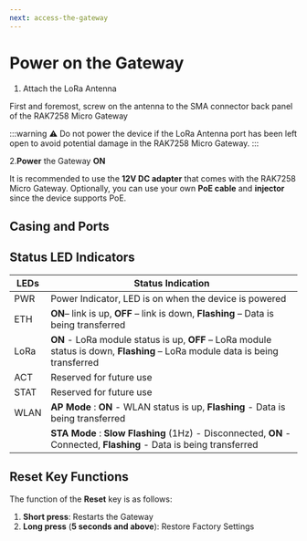 ```yaml
---
next: access-the-gateway
---
```


# Power on the Gateway

1. Attach the LoRa Antenna

First and foremost, screw on the antenna to the SMA connector back panel of the RAK7258 Micro Gateway

:::warning
:warning: Do not power the device if the LoRa Antenna port has been left open to avoid potential damage in the RAK7258 Micro Gateway.
:::

2.**Power** the Gateway **ON**

It is recommended to use the **12V DC adapter** that comes with the RAK7258 Micro Gateway. Optionally, you can use your own **PoE cable** and **injector** since the device supports PoE.

## Casing and Ports 

<rk-img
  src="/assets/images/quick-start-guide/rak7258/2.quickstart/rak7258-back-panel.png"
  width="75%"
  figure-number="1"
  caption="RAK7258 Micro Gateway Back Panel"
/>

## Status LED Indicators

| LEDs | Status Indication | 
| ---- | ---- | 
| PWR | Power Indicator, LED is on when the device is powered | 
| ETH | **ON**– link is up, **OFF** – link is down, **Flashing** – Data is being transferred | 
| LoRa | **ON** - LoRa module status is up, **OFF** – LoRa module status is down, **Flashing** – LoRa module data is being transferred | 
| ACT | Reserved for future use | 
| STAT | Reserved for future use | 
| WLAN | **AP Mode** : **ON** - WLAN status is up, **Flashing** - Data is being transferred | 
|  | **STA Mode** : **Slow Flashing** (1Hz) - Disconnected, **ON** - Connected, **Flashing** - Data is being transferred |


## Reset Key Functions
The function of the **Reset** key is as follows:

1. **Short press**: Restarts the Gateway
2. **Long press** (**5 seconds and above**): Restore Factory Settings

